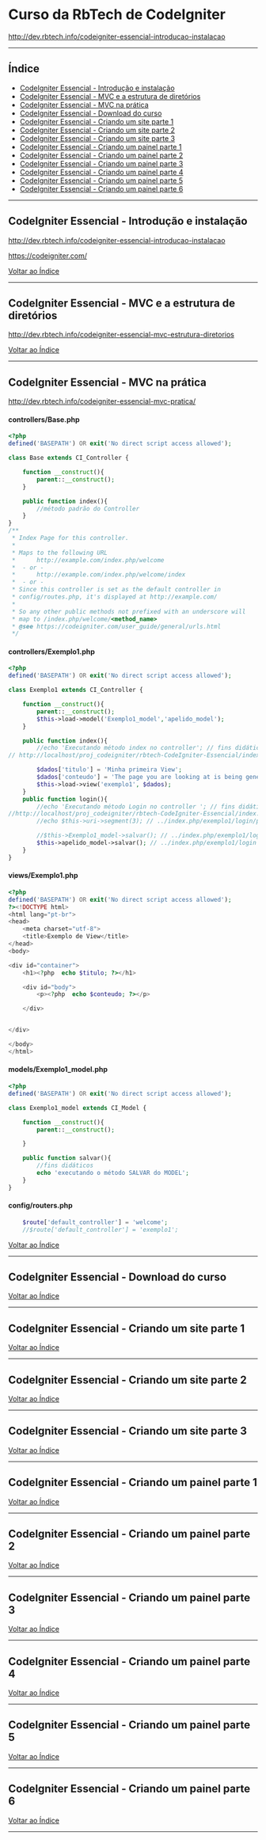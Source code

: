 # Curso da RbTech de CodeIgniter

http://dev.rbtech.info/codeigniter-essencial-introducao-instalacao

---

## <a name="indice">Índice</a>

- [CodeIgniter Essencial - Introdução e instalação](#parte1)   
- [CodeIgniter Essencial - MVC e a estrutura de diretórios](#parte2)   
- [CodeIgniter Essencial - MVC na prática](#parte3)   
- [CodeIgniter Essencial - Download do curso](#parte4)   
- [CodeIgniter Essencial - Criando um site parte 1](#parte5)   
- [CodeIgniter Essencial - Criando um site parte 2](#parte6)   
- [CodeIgniter Essencial - Criando um site parte 3](#parte7)   
- [CodeIgniter Essencial - Criando um painel parte 1](#parte8)   
- [CodeIgniter Essencial - Criando um painel parte 2](#parte9)   
- [CodeIgniter Essencial - Criando um painel parte 3](#parte10)   
- [CodeIgniter Essencial - Criando um painel parte 4](#parte11)   
- [CodeIgniter Essencial - Criando um painel parte 5](#parte12)   
- [CodeIgniter Essencial - Criando um painel parte 6](#parte13)   



---

## <a name="parte1">CodeIgniter Essencial - Introdução e instalação</a>

http://dev.rbtech.info/codeigniter-essencial-introducao-instalacao

https://codeigniter.com/

[Voltar ao Índice](#indice)

---

## <a name="parte2">CodeIgniter Essencial - MVC e a estrutura de diretórios</a>

http://dev.rbtech.info/codeigniter-essencial-mvc-estrutura-diretorios

[Voltar ao Índice](#indice)

---

## <a name="parte3">CodeIgniter Essencial - MVC na prática</a>

http://dev.rbtech.info/codeigniter-essencial-mvc-pratica/

#### controllers/Base.php
```php
<?php
defined('BASEPATH') OR exit('No direct script access allowed');

class Base extends CI_Controller {

    function __construct(){
        parent::__construct();
    }

    public function index(){
        //método padrão do Controller
    }
}
/**
 * Index Page for this controller.
 *
 * Maps to the following URL
 * 		http://example.com/index.php/welcome
 *	- or -
 * 		http://example.com/index.php/welcome/index
 *	- or -
 * Since this controller is set as the default controller in
 * config/routes.php, it's displayed at http://example.com/
 *
 * So any other public methods not prefixed with an underscore will
 * map to /index.php/welcome/<method_name>
 * @see https://codeigniter.com/user_guide/general/urls.html
 */
```

#### controllers/Exemplo1.php
```php
<?php
defined('BASEPATH') OR exit('No direct script access allowed');

class Exemplo1 extends CI_Controller {

    function __construct(){
        parent::__construct();
        $this->load->model('Exemplo1_model','apelido_model');
    }

    public function index(){
        //echo 'Executando método index no controller'; // fins didáticos
// http://localhost/proj_codeigniter/rbtech-CodeIgniter-Essencial/index.php/exemplo1

        $dados['titulo'] = 'Minha primeira View';
        $dados['conteudo'] = 'The page you are looking at is being generated dynamically by CodeIgniter.';
        $this->load->view('exemplo1', $dados);
    }
    public function login(){
        //echo 'Executando método Login no controller '; // fins didáticos
//http://localhost/proj_codeigniter/rbtech-CodeIgniter-Essencial/index.php/exemplo1/login
        //echo $this->uri->segment(3); // ../index.php/exemplo1/login/parametro (3 segmento pós index)

        //$this->Exemplo1_model->salvar(); // ../index.php/exemplo1/login
        $this->apelido_model->salvar(); // ../index.php/exemplo1/login
    }
}

```

#### views/Exemplo1.php
```php
<?php
defined('BASEPATH') OR exit('No direct script access allowed');
?><!DOCTYPE html>
<html lang="pt-br">
<head>
    <meta charset="utf-8">
    <title>Exemplo de View</title>
</head>
<body>

<div id="container">
    <h1><?php  echo $titulo; ?></h1>

    <div id="body">
        <p><?php  echo $conteudo; ?></p>

    </div>


</div>

</body>
</html>
```

#### models/Exemplo1_model.php
```php
<?php
defined('BASEPATH') OR exit('No direct script access allowed');

class Exemplo1_model extends CI_Model {

    function __construct(){
        parent::__construct();

    }

    public function salvar(){
        //fins didáticos
        echo 'executando o método SALVAR do MODEL';
    }
}
```

#### config/routers.php

```php
    $route['default_controller'] = 'welcome';
    //$route['default_controller'] = 'exemplo1';
```


[Voltar ao Índice](#indice)

---

## <a name="parte4">CodeIgniter Essencial - Download do curso</a>


[Voltar ao Índice](#indice)

---

## <a name="parte5">CodeIgniter Essencial - Criando um site parte 1</a>


[Voltar ao Índice](#indice)

---

## <a name="parte6">CodeIgniter Essencial - Criando um site parte 2</a>


[Voltar ao Índice](#indice)

---

## <a name="parte7">CodeIgniter Essencial - Criando um site parte 3</a>


[Voltar ao Índice](#indice)

---

## <a name="parte8">CodeIgniter Essencial - Criando um painel parte 1</a>


[Voltar ao Índice](#indice)

---

## <a name="parte9">CodeIgniter Essencial - Criando um painel parte 2</a>


[Voltar ao Índice](#indice)

---

## <a name="parte10">CodeIgniter Essencial - Criando um painel parte 3</a>


[Voltar ao Índice](#indice)

---

## <a name="parte11">CodeIgniter Essencial - Criando um painel parte 4</a>


[Voltar ao Índice](#indice)

---

## <a name="parte12">CodeIgniter Essencial - Criando um painel parte 5</a>


[Voltar ao Índice](#indice)

---

## <a name="parte13">CodeIgniter Essencial - Criando um painel parte 6</a>


[Voltar ao Índice](#indice)

---